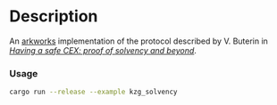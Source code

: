 # Description

An [arkworks](https://github.com/arkworks-rs/) implementation of the protocol described by V. Buterin in [*Having a safe CEX: proof of solvency and beyond*](https://vitalik.ca/general/2022/11/19/proof_of_solvency.html).

### Usage

```bash
cargo run --release --example kzg_solvency
```